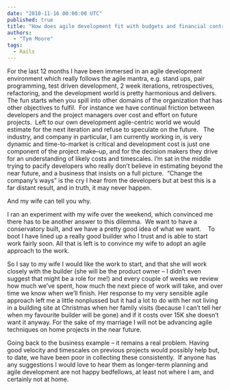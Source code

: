 ```yaml
---
date: "2010-11-16 00:00:00 UTC"
published: true
title: "How does agile development fit with budgets and financial controls?"
authors:
  - "Tym Moore"
tags:
  - Rails
---
```


<p>For the last 12 months I have been immersed in an agile development environment which really follows the agile mantra, e.g. stand ups, pair programming, test driven development, 2 week iterations, retrospectives, refactoring, and the development world is pretty harmonious and delivers. The fun starts when you spill into other domains of the organization that has other objectives to fulfil. &nbsp;For instance we have continual friction between developers and the project managers over cost and effort on future projects. &nbsp;Left to our own development agile-centric world we would estimate for the next iteration and refuse to speculate on the future. &nbsp; The industry, and company in particular, I am currently working in, is very dynamic and time-to-market is critical and development cost is just one component of the project make&ndash;up, and for the decision makers they drive for an understanding of likely costs and timescales. I&rsquo;m sat in the middle trying to pacify developers who really don&rsquo;t believe in estimating beyond the near future, and a business that insists on a full picture. &nbsp;&ldquo;Change the company&rsquo;s ways&rdquo; is the cry I hear from the developers but at best this is a far distant result, and in truth, it may never happen.&nbsp;</p>
<p>And my wife can tell you why.</p>
<p>I ran an experiment with my wife over the weekend, which convinced me there has to be another answer to this dilemma. &nbsp;We want to have a conservatory built, and we have a pretty good idea of what we want. &nbsp; &nbsp;To boot I have lined up a really good builder who I trust and is able to start work fairly soon. All that is left is to convince my wife to adopt an agile approach to the work.</p>
<p>So I say to my wife I would like the work to start, and that she will work closely with the builder (she will be the product owner &ndash; I didn&rsquo;t even suggest that might be a role for me!) and every couple of weeks we review how much we&rsquo;ve spent, how much the next piece of work will take, and over time we know when we&rsquo;ll finish. Her response to my very sensible agile approach left me a little nonplussed but it had a lot to do with her not living in a building site at Christmas when her family visits (because I can&rsquo;t tell her when my favourite builder will be gone) and if it costs over 15K she doesn&rsquo;t want it anyway. For the sake of my marriage I will not be advancing agile techniques on home projects in the near future.</p>
<p>Going back to the business example &ndash; it remains a real problem. Having good velocity and timescales on previous projects would possibly help but, to date, we have been poor in collecting these consistently. &nbsp;If anyone has any suggestions I would love to hear them as longer-term planning and agile development are not happy bedfellows, at least not where I am, and certainly not at home.</p>


